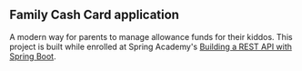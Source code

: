 ## Family Cash Card application
A modern way for parents to manage allowance funds for their kiddos. This project is built while enrolled at Spring Academy's [Building a REST API with Spring Boot](https://spring.academy/courses/building-a-rest-api-with-spring-boot).
